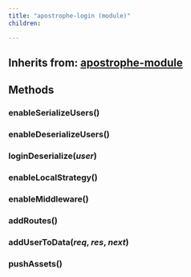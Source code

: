 ```yaml
---
title: "apostrophe-login (module)"
children:

---
```

## Inherits from: [apostrophe-module](../apostrophe-module/index.html)

## Methods
### enableSerializeUsers()

### enableDeserializeUsers()

### loginDeserialize(*user*)

### enableLocalStrategy()

### enableMiddleware()

### addRoutes()

### addUserToData(*req*, *res*, *next*)

### pushAssets()

